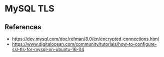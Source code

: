 # MySQL TLS

## References

- <https://dev.mysql.com/doc/refman/8.0/en/encrypted-connections.html>
- <https://www.digitalocean.com/community/tutorials/how-to-configure-ssl-tls-for-mysql-on-ubuntu-16-04>
